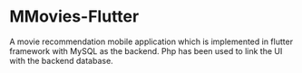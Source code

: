 # MMovies-Flutter
A movie recommendation mobile application which is implemented in flutter framework with MySQL as the backend. Php has been used to link the UI with the backend database.

